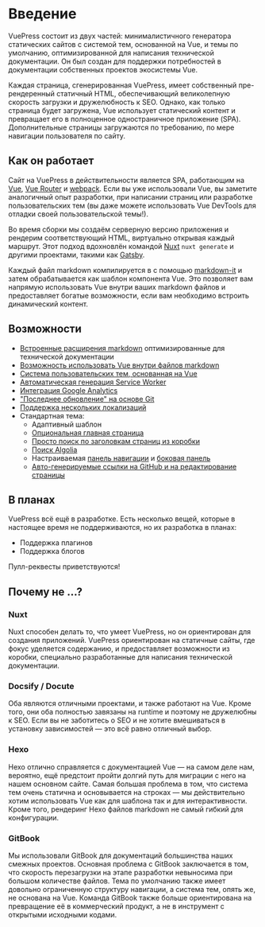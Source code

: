 # Введение

VuePress состоит из двух частей: минималистичного генератора статических сайтов с системой тем, основанной на Vue, и темы по умолчанию, оптимизированной для написания технической документации. Он был создан для поддержки потребностей в документации собственных проектов экосистемы Vue.

Каждая страница, сгенерированная VuePress, имеет собственный пре-рендеренный статичный HTML, обеспечивающий великолепную скорость загрузки и дружелюбность к SEO. Однако, как только страница будет загружена, Vue использует статический контент и превращает его в полноценное одностраничное приложение (SPA). Дополнительные страницы загружаются по требованию, по мере навигации пользователя по сайту.

## Как он работает

Сайт на VuePress в действительности является SPA, работающим на [Vue](http://vuejs.org/), [Vue Router](https://github.com/vuejs/vue-router) и [webpack](http://webpack.js.org/). Если вы уже использовали Vue, вы заметите аналогичный опыт разработки, при написании страниц или разработке пользовательских тем (вы даже можете использовать Vue DevTools для отладки своей пользовательской темы!).

Во время сборки мы создаём серверную версию приложения и рендерим соответствующий HTML, виртуально открывая каждый маршрут. Этот подход вдохновлён командой [Nuxt](https://nuxtjs.org/) `nuxt generate` и другими проектами, такими как [Gatsby](https://www.gatsbyjs.org/).

Каждый файл markdown компилируется в с помощью [markdown-it](https://github.com/markdown-it/markdown-it) и затем обрабатывается как шаблон компонента Vue. Это позволяет вам напрямую использовать Vue внутри ваших markdown файлов и предоставляет богатые возможности, если вам необходимо встроить динамический контент.

## Возможности

- [Встроенные расширения markdown](./markdown.md) оптимизированные для технической документации
- [Возможность использовать Vue внутри файлов markdown](./using-vue.md)
- [Система пользовательских тем, основанная на Vue](./custom-themes.md)
- [Автоматическая генерация Service Worker](../config/README.md#serviceworker)
- [Интеграция Google Analytics](../config/README.md#ga)
- ["Последнее обновление" на основе Git](../default-theme-config/README.md#посnеднее-обновnение)
- [Поддержка нескольких локализаций](./i18n.md)
- Стандартная тема:
  - Адаптивный шаблон
  - [Опциональная главная страница](../default-theme-config/README.md#гnавная-страница)
  - [Просто поиск по заголовкам страниц из коробки](../default-theme-config/README.md#встроенный-поиск)
  - [Поиск Algolia](../default-theme-config/README.md#поиск-algolia)
  - Настраиваемая [панель навигации](../default-theme-config/README.md#панеnь-навигации) и [боковая панель](../default-theme-config/README.md#боковая-панеnь)
  - [Авто-генерируемые ссылки на GitHub и на редактирование страницы](../default-theme-config/README.md#git-репозиторий-и-ссыnки-на-редактирование-страниц)

## В планах

VuePress всё ещё в разработке. Есть несколько вещей, которые в настоящее время не поддерживаются, но их разработка в планах:

- Поддержка плагинов
- Поддержка блогов

Пулл-реквесты приветствуются!

## Почему не ...?

### Nuxt

Nuxt способен делать то, что умеет VuePress, но он ориентирован для создания приложений. VuePress ориентирован на статичные сайты, где фокус уделяется содержанию, и предоставляет возможности из коробки, специально разработанные для написания технической документации.

### Docsify / Docute

Оба являются отличными проектами, и также работают на Vue. Кроме того, они оба полностью завязаны на runtime и поэтому не дружелюбны к SEO. Если вы не заботитесь о SEO и не хотите вмешиваться в установку зависимостей — это всё равно отличный выбор.

### Hexo

Hexo отлично справляется с документацией Vue — на самом деле нам, вероятно, ещё предстоит пройти долгий путь для миграции с него на нашем основном сайте. Самая большая проблема в том, что система тем очень статична и основывается на строках — мы действительно хотим использовать Vue как для шаблона так и для интерактивности. Кроме того, рендеринг Hexo файлов markdown не самый гибкий для конфигурации.

### GitBook

Мы использовали GitBook для документаций большинства наших смежных проектов. Основная проблема с GitBook заключается в том, что скорость перезагрузки на этапе разработки невыносима при большом количестве файлов. Тема по умолчанию также имеет довольно ограниченную структуру навигации, а система тем, опять же, не основана на Vue. Команда GitBook также больше ориентирована на превращение её в коммерческий продукт, а не в инструмент с открытыми исходными кодами.
